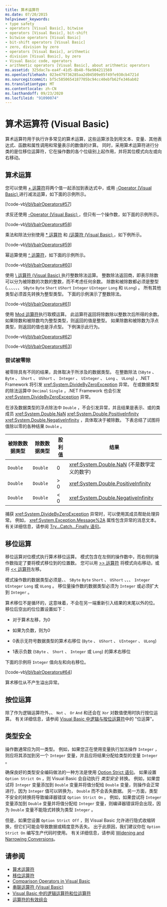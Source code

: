 ```yaml
---
title: 算术运算符
ms.date: 07/20/2015
helpviewer_keywords:
- type safety
- operators [Visual Basic], bitwise
- operators [Visual Basic], bit-shift
- bitwise operators [Visual Basic]
- bit-shift operators [Visual Basic]
- zero, division by zero
- operators [Visual Basic], arithmetic
- division [Visual Basic], by zero
- Visual Basic code, operators
- arithmetic operators [Visual Basic], about arithmetic operators
ms.assetid: 325dac7a-ea4f-41d5-8b48-f6e904211569
ms.openlocfilehash: 023e479736285aa2d04509e05f49fe930cb4721d
ms.sourcegitcommit: bf5c5850654187705bc94cc40ebfb62fe346ab02
ms.translationtype: MT
ms.contentlocale: zh-CN
ms.lasthandoff: 09/23/2020
ms.locfileid: "91090074"
---
```

# <a name="arithmetic-operators-in-visual-basic"></a>算术运算符 (Visual Basic)

算术运算符用于执行许多常见的算术运算，这些运算涉及到用文本、变量、其他表达式、函数和属性调用和常量表示的数值的计算。 同时，采用算术运算符进行分类的是位移位运算符，它在操作数的各个位级别上起作用，并将其位模式向左或向右移动。  
  
## <a name="arithmetic-operations"></a>算术运算  

 您可以使用 [+ 运算符](../../../language-reference/operators/addition-operator.md)将两个值一起添加到表达式中，或用 [-Operator (Visual Basic) ](../../../language-reference/operators/subtraction-operator.md)进行减法运算，如下面的示例所示。  
  
 [!code-vb[VbVbalrOperators#57](~/samples/snippets/visualbasic/VS_Snippets_VBCSharp/VbVbalrOperators/VB/Class1.vb#57)]  
  
 求反还使用 [-Operator (Visual Basic) ](../../../language-reference/operators/subtraction-operator.md)，但只有一个操作数，如下面的示例所示。  
  
 [!code-vb[VbVbalrOperators#58](~/samples/snippets/visualbasic/VS_Snippets_VBCSharp/VbVbalrOperators/VB/Class1.vb#58)]  
  
 乘法和除法分别使用 [* 运算符](../../../language-reference/operators/multiplication-operator.md) 和 [/运算符 (Visual Basic) ](../../../language-reference/operators/floating-point-division-operator.md)，如下例所示。  
  
 [!code-vb[VbVbalrOperators#59](~/samples/snippets/visualbasic/VS_Snippets_VBCSharp/VbVbalrOperators/VB/Class1.vb#59)]  
  
 幂运算使用 [^ 运算符](../../../language-reference/operators/exponentiation-operator.md)，如下面的示例所示。  
  
 [!code-vb[VbVbalrOperators#60](~/samples/snippets/visualbasic/VS_Snippets_VBCSharp/VbVbalrOperators/VB/Class1.vb#60)]  
  
 使用 [\ 运算符 (Visual Basic) ](../../../language-reference/operators/integer-division-operator.md)执行整数除法运算。 整数除法返回商，即表示除数可以分为被除数的次数的整数，而不考虑任何余数。 除数和被除数都必须是整型 (、、、、、、 `SByte` `Byte` `Short` `UShort` `Integer` `UInteger` `Long` 和 `ULong`) 。 所有其他类型必须首先转换为整型类型。 下面的示例演示了整数除法。  
  
 [!code-vb[VbVbalrOperators#61](~/samples/snippets/visualbasic/VS_Snippets_VBCSharp/VbVbalrOperators/VB/Class1.vb#61)]  
  
 使用 [Mod 运算符](../../../language-reference/operators/mod-operator.md)执行取模运算。 此运算符返回将除数除以整数次后所得的余数。 如果除数和被除数均为整型类型，则返回的值是整型。 如果除数和被除数为浮点类型，则返回的值也是浮点型。 下例演示此行为。  
  
 [!code-vb[VbVbalrOperators#62](~/samples/snippets/visualbasic/VS_Snippets_VBCSharp/VbVbalrOperators/VB/Class1.vb#62)]  
  
 [!code-vb[VbVbalrOperators#63](~/samples/snippets/visualbasic/VS_Snippets_VBCSharp/VbVbalrOperators/VB/Class1.vb#63)]  
  
### <a name="attempted-division-by-zero"></a>尝试被零除  

 被零除具有不同的结果，具体取决于所涉及的数据类型。 在整数除法 (`SByte` 、 `Byte` 、 `Short` 、 `UShort` 、 `Integer` 、 `UInteger` 、 `Long` 、 `ULong`) ，.NET Framework 将引发 <xref:System.DivideByZeroException> 异常。 在或数据类型的除法运算中 `Decimal` `Single` ，.NET Framework 也会引发 <xref:System.DivideByZeroException> 异常。  
  
 在涉及数据类型的浮点除法中 `Double` ，不会引发异常，并且结果是表示、或的类成员 <xref:System.Double.NaN> <xref:System.Double.PositiveInfinity> <xref:System.Double.NegativeInfinity> ，具体取决于被除数。 下表总结了试图将值除以零的各种结果 `Double` 。  
  
|被除数数据类型|除数数据类型|股利值|结果|  
|---|---|---|---|  
|`Double`|`Double`|0|<xref:System.Double.NaN> (不是数学定义的数字) |  
|`Double`|`Double`|> 0|<xref:System.Double.PositiveInfinity>|  
|`Double`|`Double`|\< 0|<xref:System.Double.NegativeInfinity>|  
  
 捕获 <xref:System.DivideByZeroException> 异常时，可以使用其成员帮助处理异常。 例如， <xref:System.Exception.Message%2A> 属性包含异常的消息文本。 有关详细信息，请参阅 [Try...Catch...Finally 语句](../../../language-reference/statements/try-catch-finally-statement.md)。  
  
## <a name="bit-shift-operations"></a>移位运算  

 移位运算对位模式执行算术移位运算。 模式包含在左侧的操作数中，而右侧的操作数指定了要将模式移位到的位置数。 您可以用 [>> 运算符](../../../language-reference/operators/right-shift-operator.md) 将模式向右移动，或将 [<< 运算符](../../../language-reference/operators/left-shift-operator.md)左移。  
  
 模式操作数的数据类型必须是、、 `SByte` `Byte` `Short` 、 `UShort` 、、、 `Integer` `UInteger` `Long` 或 `ULong` 。 移位量操作数的数据类型必须为 `Integer` 或必须扩大到 `Integer` 。  
  
 算术移位不是循环的，这意味着，不会在另一端重新引入结果的末尾以外的位。 移位后空出的位位置设置如下：  
  
- 对于算术左移，为0  
  
- 如果为负数，则为0  
  
- 0表示无符号数据类型的算术右移位 (`Byte` 、 `UShort` 、 `UInteger` 、 `ULong`)   
  
- 1表示负数 (`SByte` 、 `Short` 、 `Integer` 或 `Long`) 的算术右移位  
  
 下面的示例将 `Integer` 值向左和向右移位。  
  
 [!code-vb[VbVbalrOperators#64](~/samples/snippets/visualbasic/VS_Snippets_VBCSharp/VbVbalrOperators/VB/Class1.vb#64)]  
  
 算术移位从不产生溢出异常。  
  
## <a name="bitwise-operations"></a>按位运算  

 除了作为逻辑运算符外，、 `Not` 、 `Or` `And` 和还会在 `Xor` 对数值使用时执行按位运算。 有关详细信息，请参阅 [Visual Basic 中逻辑与按位运算符](logical-and-bitwise-operators.md)中的 "位运算"。  
  
## <a name="type-safety"></a>类型安全  

 操作数通常应为同一类型。 例如，如果您正在使用变量执行加法操作 `Integer` ，则应将其添加到另一个 `Integer` 变量，并且应将结果分配给类型的变量 `Integer` 。  
  
 确保良好的类型安全编码做法的一种方法是使用 [Option Strict 语句](../../../language-reference/statements/option-strict-statement.md)。 如果设置 `Option Strict On` ，则 Visual Basic 会自动执行 *类型安全* 转换。 例如，如果尝试将 `Integer` 变量添加到 `Double` 变量并将值分配给 `Double` 变量，则操作会正常进行，因为 `Integer` 值可以转换为， `Double` 而不会丢失数据。 另一方面，类型不安全的转换将导致编译器错误 `Option Strict On` 。 例如，如果尝试将 `Integer` 变量添加到 `Double` 变量并将值分配给 `Integer` 变量，则编译器错误将会出现，因为 `Double` 变量不能隐式转换为类型 `Integer` 。  
  
 但是，如果您设置 `Option Strict Off` ，则 Visual Basic 允许进行隐式收缩转换，但它们可能会导致数据或精度意外丢失。 出于此原因，我们建议你在 `Option Strict On` 编写生产代码时使用。 有关详细信息，请参阅 [Widening and Narrowing Conversions](../data-types/widening-and-narrowing-conversions.md)。  
  
## <a name="see-also"></a>请参阅

- [算术运算符](../../../language-reference/operators/arithmetic-operators.md)
- [移位运算符](../../../language-reference/operators/bit-shift-operators.md)
- [Comparison Operators in Visual Basic](comparison-operators.md)
- [串联运算符 (Visual Basic)](concatenation-operators.md)
- [Visual Basic 中的逻辑运算符和位运算符](logical-and-bitwise-operators.md)
- [运算符的有效组合](efficient-combination-of-operators.md)
